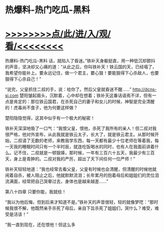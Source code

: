 # 热爆料-热门吃瓜-黑料

# <a href="https://github.com/jiedl/liao/issues/1">>>>>>>>>点/此/进/入/观/看/<<<<<<<<</a>

热爆料-热门吃瓜-黑料
话，就陷入了昏迷。”铁补天身躯挺直，用一种低沉却颤抖的声音，坚决却又心痛的道：“从此之后，你叫铁补天！铁云国的天，已经塌了，我希望你能补上。要永远记住，做一个君主，要心狠！要能狠得下心杀敌人，也要狠得下心杀自己！”

“说完，父皇抓住二叔的手，说：给你了。然后父皇就昏迷不醒……”
http://dcns-si.com
楚阳皱起眉头，沉默着，心中却在想着；铁补天这番话语焉不详，但有一点是肯定的：那位铁云国君，在杀死自己的妻子和女儿的时候，神智是完全清醒的！虎毒尚不食子，他为何要这样做？

楚阳隐隐觉得，这其中似乎有一个极大的秘密！

铁补天深深地吸了一口气：“我恨父皇，恨他，杀死了我所有的亲人！但二叔对我很严格，他对外宣布，从此我就是铁云太子，长大了，就是铁云君主。从那时候开始，二叔请了无数的老师，来教我学东西，每一天都有最少十位老师在等着我，每一天我的睡眠时间只有一个半时辰，就连吃饭喝水的同时，也有人在我面前讲着什么。记不住，二叔就是一顿狠揍，那时候，一年有三百六十五天，我最少有三百天，身上是青肿的。二叔对我的严厉，超出了天下间任何一位严师！”

铁补天轻轻地道：“我也经常去看父皇，父皇有时候也会清醒，但清醒的时候他就闹着自杀，被人阻止之后，他就默默流泪；长年累月的抱着母后和姐姐们的灵位泪流满面，经常把自己哭晕过去，身体也是越来越差……”

第八十四章 只要你能，我就给！

“我以为他后悔，但到后来才知道不是。”铁补天的声音很轻，轻的就像梦呓：“那时候我很不解，他既然亲手杀死了母后，亲自下旨杀死了姐姐们，哭什么？难受，难受是活该！”

“我一直到现在，还在恨他！但这么多

